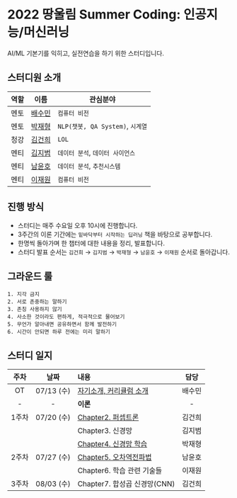 # 2022 땅울림 Summer Coding: 인공지능/머신러닝  

AI/ML 기본기를 익히고, 실전연습을 하기 위한 스터디입니다.

## 스터디원 소개

| 역할 | 이름 | 관심분야 |
|:----:|:----:|---------|
| 멘토 | [배수민](https://github.com/bsm8734) | `컴퓨터 비전` |
| 멘토 | [박재형](https://github.com/Jay-Ppark) | `NLP(챗봇, QA System)`, `시계열`|
| 청강 | [김건희](https://github.com/KeonHee) | `LOL`| 
| 멘티 | [김지범](https://github.com/jibeomkim7) | `데이터 분석`, `데이터 사이언스`|
| 멘티 | [남윤호](https://github.com/Bucoco) | `데이터 분석`, `추천시스템`|
| 멘티 | [이재원](https://github.com/jaewonLeeKOR) | `컴퓨터 비전`|

## 진행 방식

- 스터디는 매주 수요일 오후 10시에 진행합니다.
- 3주간의 이론 기간에는 `밑바닥부터 시작하는 딥러닝` 책을 바탕으로 공부합니다.
- 한명씩 돌아가며 한 챕터에 대한 내용을 정리, 발표합니다.
- 스터디 발표 순서는 `김건희` → `김지범` → `박재형` → `남윤호` → `이재원` 순서로 돌아갑니다.

<!-- // 실습 커리큘럼 완료 시, 다시 작성 + Kaggle, Dacon link, ground rule, PR rule, add issue 
### 이론(2022.07.20 ~)

|![img](http://image.kyobobook.co.kr/images/book/large/636/l9788968484636.jpg)|
|:---------------------------------------------------------------------------:|
|[밑바닥부터 시작하는 딥러닝](http://www.kyobobook.co.kr/product/detailViewKor.laf?mallGb=KOR&ejkGb=KOR&barcode=9788968484636)|

- 한 주차당 3 챕터를 

### 실습/대회(2022.07.20 ~) -->

## 그라운드 룰

```
1. 지각 금지
2. 서로 존중하는 말하기
3. 존칭 사용하지 않기
4. 사소한 것이라도 편하게, 적극적으로 물어보기
5. 무언가 알아내면 공유하면서 함께 발전하기
6. 시간이 안되면 하루 전에는 미리 말하기
```

## 스터디 일지

| 주차 | 날짜 | 내용 | 담당 |
|:-:|:-:|:-|:-:|
| OT    | 07/13 (수) | [자기소개, 커리큘럼 소개](https://github.com/LandvibeDev/2022-AI-ML/issues/1)       | 배수민 |
|-|-| **이론** |-|
| 1주차 | 07/20 (수) | [Chapter2. 퍼셉트론](https://github.com/LandvibeDev/2022-AI-ML/issues/2)           |  김건희 |
|       |           | Chapter3. 신경망            |  김지범 |
|       |           | [Chapter4. 신경망 학습](https://github.com/LandvibeDev/2022-AI-ML/issues/7)       |  박재형 |
| 2주차 | 07/27 (수) | [Chapter5. 오차역전파법](https://github.com/LandvibeDev/2022-AI-ML/issues/5)       |  남윤호 |
|       |           | Chapter6. 학습 관련 기술들   |  이재원 |
| 3주차 | 08/03 (수) | Chapter7. 합성곱 신경망(CNN) |  김건희 |


